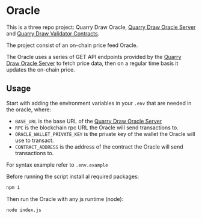 # Oracle

This is a three repo project: Quarry Draw Oracle, [Quarry Draw Oracle Server](https://github.com/Puddi1/QD-OracleServer) and [Quarry Draw Validator Contracts](https://github.com/Puddi1/QD-Validator-Contracts).

The project consist of an on-chain price feed Oracle.

The Oracle uses a series of GET API endpoints provided by the [Quarry Draw Oracle Server](https://github.com/Puddi1/OracleServer) to fetch price data, then on a regular time basis it updates the on-chain price.

## Usage

Start with adding the environment variables in your `.env` that are needed in the oracle, where:

- `BASE_URL` is the base URL of the [Quarry Draw Oracle Server](https://github.com/Puddi1/QD-OracleServer)
- `RPC` is the blockchain rpc URL the Oracle will send transactions to.
- `ORACLE_WALLET_PRIVATE_KEY` is the private key of the wallet the Oracle will use to transact.
- `CONTRACT_ADDRESS` is the address of the contract the Oracle will send transactions to.

For syntax example refer to `.env.example`

Before running the script install al required packages:
```sh
npm i
```

Then run the Oracle with any js runtime (node):
```sh
node index.js
```